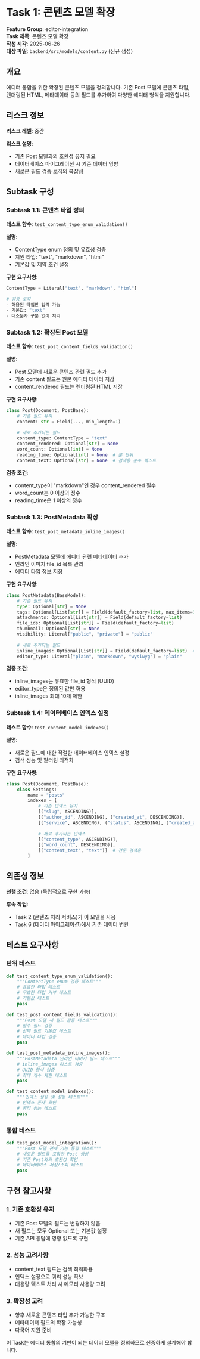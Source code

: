 # Task 1: 콘텐츠 모델 확장

**Feature Group**: editor-integration  
**Task 제목**: 콘텐츠 모델 확장  
**작성 시각**: 2025-06-26  
**대상 파일**: `backend/src/models/content.py` (신규 생성)

## 개요

에디터 통합을 위한 확장된 콘텐츠 모델을 정의합니다. 기존 Post 모델에 콘텐츠 타입, 렌더링된 HTML, 메타데이터 등의 필드를 추가하여 다양한 에디터 형식을 지원합니다.

## 리스크 정보

**리스크 레벨**: 중간

**리스크 설명**:
- 기존 Post 모델과의 호환성 유지 필요
- 데이터베이스 마이그레이션 시 기존 데이터 영향
- 새로운 필드 검증 로직의 복잡성

## Subtask 구성

### Subtask 1.1: 콘텐츠 타입 정의

**테스트 함수**: `test_content_type_enum_validation()`

**설명**: 
- ContentType enum 정의 및 유효성 검증
- 지원 타입: "text", "markdown", "html"
- 기본값 및 제약 조건 설정

**구현 요구사항**:
```python
ContentType = Literal["text", "markdown", "html"]

# 검증 로직
- 허용된 타입만 입력 가능
- 기본값: "text"
- 대소문자 구분 없이 처리
```

### Subtask 1.2: 확장된 Post 모델

**테스트 함수**: `test_post_content_fields_validation()`

**설명**: 
- Post 모델에 새로운 콘텐츠 관련 필드 추가
- 기존 content 필드는 원본 에디터 데이터 저장
- content_rendered 필드는 렌더링된 HTML 저장

**구현 요구사항**:
```python
class Post(Document, PostBase):
    # 기존 필드 유지
    content: str = Field(..., min_length=1)
    
    # 새로 추가되는 필드
    content_type: ContentType = "text"
    content_rendered: Optional[str] = None
    word_count: Optional[int] = None
    reading_time: Optional[int] = None  # 분 단위
    content_text: Optional[str] = None  # 검색용 순수 텍스트
```

**검증 조건**:
- content_type이 "markdown"인 경우 content_rendered 필수
- word_count는 0 이상의 정수
- reading_time은 1 이상의 정수

### Subtask 1.3: PostMetadata 확장

**테스트 함수**: `test_post_metadata_inline_images()`

**설명**: 
- PostMetadata 모델에 에디터 관련 메타데이터 추가
- 인라인 이미지 file_id 목록 관리
- 에디터 타입 정보 저장

**구현 요구사항**:
```python
class PostMetadata(BaseModel):
    # 기존 필드 유지
    type: Optional[str] = None
    tags: Optional[List[str]] = Field(default_factory=list, max_items=3)
    attachments: Optional[List[str]] = Field(default_factory=list)
    file_ids: Optional[List[str]] = Field(default_factory=list)
    thumbnail: Optional[str] = None
    visibility: Literal["public", "private"] = "public"
    
    # 새로 추가되는 필드
    inline_images: Optional[List[str]] = Field(default_factory=list)  # 인라인 이미지 file_ids
    editor_type: Literal["plain", "markdown", "wysiwyg"] = "plain"
```

**검증 조건**:
- inline_images는 유효한 file_id 형식 (UUID)
- editor_type은 정의된 값만 허용
- inline_images 최대 10개 제한

### Subtask 1.4: 데이터베이스 인덱스 설정

**테스트 함수**: `test_content_model_indexes()`

**설명**: 
- 새로운 필드에 대한 적절한 데이터베이스 인덱스 설정
- 검색 성능 및 필터링 최적화

**구현 요구사항**:
```python
class Post(Document, PostBase):
    class Settings:
        name = "posts"
        indexes = [
            # 기존 인덱스 유지
            [("slug", ASCENDING)],
            [("author_id", ASCENDING), ("created_at", DESCENDING)],
            [("service", ASCENDING), ("status", ASCENDING), ("created_at", DESCENDING)],
            
            # 새로 추가되는 인덱스
            [("content_type", ASCENDING)],
            [("word_count", DESCENDING)],
            [("content_text", "text")]  # 전문 검색용
        ]
```

## 의존성 정보

**선행 조건**: 없음 (독립적으로 구현 가능)

**후속 작업**: 
- Task 2 (콘텐츠 처리 서비스)가 이 모델을 사용
- Task 6 (데이터 마이그레이션)에서 기존 데이터 변환

## 테스트 요구사항

### 단위 테스트
```python
def test_content_type_enum_validation():
    """ContentType enum 검증 테스트"""
    # 유효한 타입 테스트
    # 무효한 타입 거부 테스트
    # 기본값 테스트
    pass

def test_post_content_fields_validation():
    """Post 모델 새 필드 검증 테스트"""
    # 필수 필드 검증
    # 선택 필드 기본값 테스트
    # 데이터 타입 검증
    pass

def test_post_metadata_inline_images():
    """PostMetadata 인라인 이미지 필드 테스트"""
    # inline_images 리스트 검증
    # UUID 형식 검증
    # 최대 개수 제한 테스트
    pass

def test_content_model_indexes():
    """인덱스 생성 및 성능 테스트"""
    # 인덱스 존재 확인
    # 쿼리 성능 테스트
    pass
```

### 통합 테스트
```python
def test_post_model_integration():
    """Post 모델 전체 기능 통합 테스트"""
    # 새로운 필드를 포함한 Post 생성
    # 기존 Post와의 호환성 확인
    # 데이터베이스 저장/조회 테스트
    pass
```

## 구현 참고사항

### 1. 기존 호환성 유지
- 기존 Post 모델의 필드는 변경하지 않음
- 새 필드는 모두 Optional 또는 기본값 설정
- 기존 API 응답에 영향 없도록 구현

### 2. 성능 고려사항
- content_text 필드는 검색 최적화용
- 인덱스 설정으로 쿼리 성능 확보
- 대용량 텍스트 처리 시 메모리 사용량 고려

### 3. 확장성 고려
- 향후 새로운 콘텐츠 타입 추가 가능한 구조
- 메타데이터 필드의 확장 가능성
- 다국어 지원 준비

이 Task는 에디터 통합의 기반이 되는 데이터 모델을 정의하므로 신중하게 설계해야 합니다.